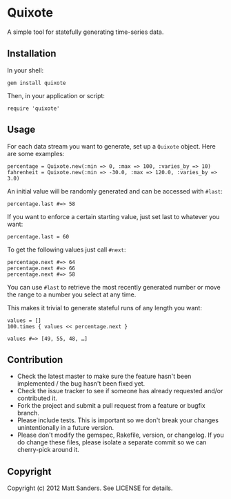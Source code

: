 Quixote
=======

A simple tool for statefully generating time-series data.

## Installation

In your shell:

    gem install quixote

Then, in your application or script:

    require 'quixote'

## Usage

For each data stream you want to generate, set up a `Quixote` object. Here are some examples:

    percentage = Quixote.new(:min => 0, :max => 100, :varies_by => 10)
    fahrenheit = Quixote.new(:min => -30.0, :max => 120.0, :varies_by => 3.0)
    
An initial value will be randomly generated and can be accessed with `#last`:

	percentage.last #=> 58 
	
If you want to enforce a certain starting value, just set last to whatever you want:

	percentage.last = 60

To get the following values just call `#next`:

    percentage.next #=> 64
    percentage.next #=> 66
	percentage.next #=> 58
	
You can use `#last` to retrieve the most recently generated number or move the range to a number you select at any time.
	
This makes it trivial to generate stateful runs of any length you want:

    values = []
    100.times { values << percentage.next }
    
    values #=> [49, 55, 48, …]

## Contribution

* Check the latest master to make sure the feature hasn't been implemented / the bug hasn't been fixed yet.
* Check the issue tracker to see if someone has already requested and/or contributed it.
* Fork the project and submit a pull request from a feature or bugfix branch.
* Please include tests. This is important so we don't break your changes unintentionally in a future version.
* Please don't modify the gemspec, Rakefile, version, or changelog. If you do change these files, please isolate a separate commit so we can cherry-pick around it.

## Copyright

Copyright (c) 2012 Matt Sanders. See LICENSE for details.